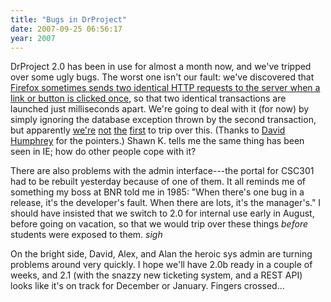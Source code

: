 ```yaml
---
title: "Bugs in DrProject"
date: 2007-09-25 06:56:17
year: 2007
---
```

DrProject 2.0 has been in use for almost a month now, and we've tripped over some ugly bugs.  The worst one isn't our fault: we've discovered that <a href="https://stanley.cdf.toronto.edu/csc49x/drproject/DrProject/mail/3482">Firefox sometimes sends two identical HTTP requests to the server when a link or button is clicked once</a>, so that two identical transactions are launched just milliseconds apart.  We're going to deal with it (for now) by simply ignoring the database exception thrown by the second transaction, but apparently <a href="https://bugzilla.mozilla.org/show_bug.cgi?id=316731#c6">we're</a> <a href="https://bugzilla.mozilla.org/show_bug.cgi?id=370868#c1">not</a> <a href="https://bugzilla.mozilla.org/show_bug.cgi?id=384364">the</a> <a href="https://bugzilla.mozilla.org/show_bug.cgi?id=61363">first</a> to trip over this.  (Thanks to <a href="http://cs.senecac.on.ca/~david.humphrey/">David Humphrey</a> for the pointers.) Shawn K. tells me the same thing has been seen in IE; how do other people cope with it?

There are also problems with the admin interface---the portal for CSC301 had to be rebuilt yesterday because of one of them.  It all reminds me of something my boss at BNR told me in 1985: "When there's one bug in a release, it's the developer's fault. When there are lots, it's the manager's."  I should have insisted that we switch to 2.0 for internal use early in August, before going on vacation, so that we would trip over these things <em>before</em> students were exposed to them. *sigh*

On the bright side, David, Alex, and Alan the heroic sys admin are turning problems around very quickly.  I hope we'll have 2.0b ready in a couple of weeks, and 2.1 (with the snazzy new ticketing system, and a REST API) looks like it's on track for December or January.  Fingers crossed...

